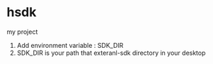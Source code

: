 # hsdk
my project

1. Add environment variable : SDK_DIR
2. SDK_DIR is your path that exteranl-sdk directory in your desktop
